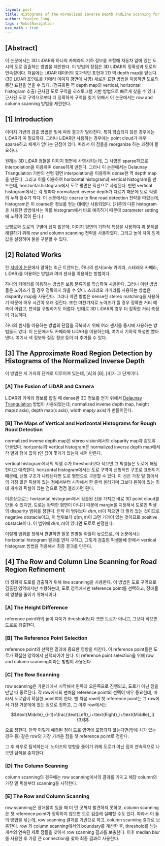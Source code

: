 ```yaml
---
layout: post
title: Histograms of the Normalized Inverse Depth andLine Scanning for Urban Road Detection
author: Yeonjee Jung
tags : RobotNavigation
use_math : true
---
```


## [Abstract]

이 논문에서는 3D LiDAR와 하나의 카메라의 기하 정보를 조합해 자동차 앞에 있는 도시의 도로 검출하는 방법을 제안한다. 이 방법의 장점은 3D LiDAR의 정확성과 도로의 연속성이다. 처음에는 LiDAR 데이터의 효과적인 표현과 2D 역 depth map을 얻는다. (3D LiDAR 포인트를 카메라 이미지 평면에 사영) 새로운 표현 방법을 이용하면 도로의 중간 표현을 얻을 수 있다. (정규화된 역 depth map의 vertical, horizontal histogram 추출) 근사된 도로 구역을 히스토그램 기반 방법으로 빠르게 찾을 수 있다. 근사된 도로 구역으로부터 더 정확하게 구역을 찾기 위해서 이 논문에서는 row and column scanning 방법을 제안한다.

## [1] Introduction

이미지 기반의 검출 방법은 빛에 따라 결과가 달라진다. 특히 학습되지 않은 경우에는 LiDAR가 꼭 필요하다. 그러나 LiDAR만 사용하는 경우에는 point cloud가 매우 sparse하고 체계가 없다는 단점이 있다. 따라서 이 점들을 reorganize 하는 과정이 필요하다.

원래는 3D LiDAR 점들을 이미지 평면에 사영시키는데, 그 사영은 sparse하므로 interpolation을 이용하여 dense하게 만든다. 그러나 이 논문에서는 Delaunay Triangulation 기반의 선형 평면 interpolation을 이용하여 dense한 역 depth map을 만든다. 그리고 이를 이용하여 horizontal histogram과 vertical histogram을 만드는데, horizontal histogram에서 도로 평면은 직선으로 사영된다. 반면 vertical histogram에서는 각 행마다 normalized inverse depth가 다르기 때문에 도로 픽셀의 누적 점수가 작다. 이 논문에서는 coarse to fine road detection 전략을 따랐는데, histogram은 이 coarse한 정보를 얻는 데에만 사용되었다. (기존의 다른 histogram을 사용한 방법에서는 이를 histogram에서 바로 예측하기 때문에 parameter setting에 노력이 많이 든다.)

보행로와 도로의 구별이 쉽지 않은데, 이미지 평면의 기하적 특성을 사용하여 위 문제를 해결하기 위해 row and column scanning 전략을 사용하였다. 그리고 높이 차이 임계값을 설정하여 둘을 구분할 수 있다.

## [2] Related Works

한 [서베이 논문](http://citeseerx.ist.psu.edu/viewdoc/download?doi=10.1.1.233.1475&rep=rep1&type=pdf)에서 말하는 최근 트렌드는, 하나의 센서(only 카메라, 스테레오 카메라, LiDAR)를 이용하는 방법과 여러 센서를 이용하는 방법이다.

하나의 카메라를 이용하는 방법은 보통 분류기를 학습하여 사용한다. 그러나 이런 방법들은 노이즈가 낄 경우 정확하지 않을 수 있다. 스테레오 카메라를 사용하는 방법은 disparity map을 사용한다. 그러나 이런 방법은 dense한 stereo matching을 사용하기 때문에 매우 시간이 오래 걸린다. 또한 마찬가지로 노이즈가 낄 경우 정확한 거리 예측이 어렵고, 연석을 구별하기도 어렵다. 반대로 3D LiDAR의 경우 더 정확한 거리 측정이 가능하다.

하나의 센서를 이용하는 방법의 단점을 극복하기 위해 여러 센서를 동시에 사용하는 방법들도 있다. 이 논문에서도 카메라와 LiDAR를 이용하는데, 여기서 기하적 특성만 뽑아낸다. 여기서 색 정보와 질감 정보 등이 더 추가될 수 있다.

## [3] The Approximate Road Region Detection by Histograms of the Normalized Inverse Depth

이 방법은 세 가지의 단계로 이루어져 있는데, [A]와 [B], [4]가 그 단계이다.

### [A] The Fusion of LiDAR and Camera

LiDAR와 카메라 정보를 합칠 때 dense한 3D 정보를 얻기 위해서 [Delaunay Triangulation](https://www.learnopencv.com/delaunay-triangulation-and-voronoi-diagram-using-opencv-c-python/) 방법이 사용되었는데, normalized inverse depth map, height map($z$ axis), depth map($x$ axis), width map($y$ axis)가 만들어진다.

### [B] The Maps of Vertical and Horizontal Histograms for Rough Road Detection

normalized inverse depth map은 stereo vision에서의 disparity map과 같도록 만들었다. horizontal과 vertical histogram은 normalized inverse depth map에서 각 열과 행에 값이 $t$인 값이 몇개가 있는지 세어 만든다.

vertical histogram에서의 픽셀 수가 threshold보다 작으면 그 픽셀들은 도로에 해당한다고 예측한다. horizontal histogram에서는 도로 구역이 선형적인 구조로 표현되기 때문에, 선형 구조가 나타난다면 도로 평면으로 구분할 수 있다. 이 선은 가장 밑 행에서의 가장 많은 픽셀이 있는 점에서부터 시작해서 한 줄씩 올라가며 그보다 왼쪽에 있는 최대 개수의 픽셀이 있는 점으로 점점 올라가면 된다.

이론상으로는 horizontal histogram에서 검출된 선을 가지고 바로 3D point cloud를 만들 수 있지만, 도로는 완벽한 평면이 아니기 때문에 margin을 지정해서 도로인 픽셀의 disparity 범위를 정한다. 만약 이 범위보다 $d(m, n)$이 작으면 더 멀리 있는 것이므로 negative obstacle이고, 이 범위보다 $d(m, n)$이 크면 가까이 있는 것이므로 positive obstacle이다. 이 범위에 $d(m, n)$이 있다면 도로로 판정한다.

이렇게 범위를 정해서 판별하면 잘못 판별될 확률이 높으므로, 이 논문에서는 horizontal histogram 결과를 먼저 구하고, 그렇게 검출된 픽셀들에 한해서 vertical histogram 방법을 적용해서 최종 결과를 만든다.

## [4] The Row and Column Line Scanning for Road Region Refinement

더 정확게 도로를 검출하기 위해 line scanning을 사용한다. 이 방법은 도로 구역으로 검출된 영역에서만 수행하는데, 도로 영역에서만 reference point를 선택하고, 장애물의 영향을 줄이기 위해서이다.

### [A] The Height Difference

reference point와의 높이 차이가 threshold보다 크면 도로가 아니고, 그보다 작으면 도로로 검출한다.

### [B] The Reference Point Selection

reference point의 선택은 결과에 중요한 영향을 미친다. 이 reference point들은 도로가 확실한 영역에서 선택되어야 한다. 이 reference point selection을 위해 row and column scanning이라는 방법이 사용된다.

### [C] The Row Scanning

row scanning은 가운데에서 시작해서 왼쪽과 오른쪽으로 진행되고, 도로가 아닌 점을 만날 때 종료된다. 각 row에서의 맨처음 reference point의 선택이 매우 중요한데, 따라서 도로임이 확실한 point여야 한다. 맨 처음 row의 첫 reference point는 그 row에서 가장 가운데에 있는 점으로 정하고, 그 이후 row에서는

$$\text{Middle}_{i-1}=\frac{\text{Left}_i+\text{Right}_i+\text{Middle}_i}{3}$$

으로 정한다. 만약 이렇게 예측된 점이 도로 영역에 포함되지 않는다면(앞에 차가 있는 경우 등) 같은 row의 가장 가까운 점을 첫 reference point로 정한다.

그 후 좌우로 탐색하는데, 노이즈의 영향을 줄이기 위해 도로가 아닌 점이 연속적으로 나오면 탐색을 중지한다.

### [D] The Column Scanning

column scanning의 경우에는 row scanning에서의 결과를 가지고 해당 column의 가장 밑 픽셀부터 scanning을 시작한다.

### [E] The Row and Column Scanning

row scanning은 장애물이 있을 때 더 먼 곳까지 발견하지 못하고, column scanning은 첫 reference point가 정확하지 않으면 도로 검출에 실패할 수도 있다. 따라서 이 둘의 방법을 섞는데, row scanning 결과를 기반으로 하고, column scanning 결과로 보충한다. row 와 column scanning에서의 boundary를 계산한 후, threshold를 넘는 개수의 연속된 세로 점들을 찾아서 row scanning 결과를 보충한다. 이후 median blur를 사용한 후 가장 큰 connection을 찾아 최종 결과로 사용한다.
